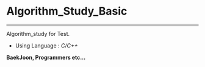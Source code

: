 # Algorithm_Study_Basic


------------------------------------------------------------------------------------------------------------------------------------------
Algorithm_study for Test.

- Using Language : *C/C++*

**BaekJoon, Programmers etc...**
